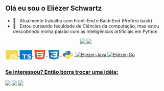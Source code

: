 ## Olá eu sou o Eliézer Schwartz
- 🔭 &#160; Atualmente trabalho com Front-End e Back-End (Prefirro back)
- 🌱 &#160; Estou cursando faculdade de Ciências da computação, mas estou descobrindo minha paixão com as Inteligências artificiais em Python.
<div align="center">
  <a href="https://github.com/Eliezer090">
  <img height="180em" src="https://github-readme-stats.vercel.app/api?username=Eliezer090&show_icons=true&theme=tokyonight&include_all_commits=true&count_private=true"/>
  <img height="180em" src="https://github-readme-stats.vercel.app/api/top-langs/?username=Eliezer090&layout=compact&langs_count=7&theme=tokyonight"/>
</div>
<div style="display: inline_block; "><br>
  <img align="center" alt="Eliézer-Js" height="30" width="40" src="https://raw.githubusercontent.com/devicons/devicon/master/icons/javascript/javascript-plain.svg">
  <img align="center" alt="Eliézer-Ts" height="30" width="40" src="https://raw.githubusercontent.com/devicons/devicon/master/icons/typescript/typescript-plain.svg">
 <img align="center" alt="Eliézer-HTML" height="30" width="40" src="https://raw.githubusercontent.com/devicons/devicon/master/icons/html5/html5-original.svg">
  <img align="center" alt="Eliézer-CSS" height="30" width="40" src="https://raw.githubusercontent.com/devicons/devicon/master/icons/css3/css3-original.svg">
  <img align="center" alt="Eliézer-Python" height="30" width="40" src="https://raw.githubusercontent.com/devicons/devicon/master/icons/python/python-original.svg">
<img align="center" alt="Eliézer-Java" height="30" width="40" src="https://cdn.jsdelivr.net/gh/devicons/devicon/icons/java/java-original.svg" />
  <img align="center" alt="Eliézer-Go" width="45" src="https://cdn.jsdelivr.net/gh/devicons/devicon/icons/go/go-original-wordmark.svg" />
  </div>
  
## 
### Se interessou? Então borra trocar uma idéia:
<div> 
  <a href="https://www.instagram.com/__schwartz" target="_blank"><img src="https://img.shields.io/badge/-Instagram-%23E4405F?style=for-the-badge&logo=instagram&logoColor=white" target="_blank"></a>
 <!--<a href="https://discord.gg/Eliezer#7788" target="_blank"><img src="https://img.shields.io/badge/Discord-7289DA?style=for-the-badge&logo=discord&logoColor=white" target="_blank"></a> -->
  <a href = "mailto:eliezer.mail090@gmail.com"><img src="https://img.shields.io/badge/-Gmail-%23333?style=for-the-badge&logo=gmail&logoColor=white" target="_blank"></a>
  <a href="https://www.linkedin.com/in/eliezerschwartz" target="_blank"><img src="https://img.shields.io/badge/-LinkedIn-%230077B5?style=for-the-badge&logo=linkedin&logoColor=white" target="_blank"></a>  
</div>
<!--
**Eliezer090/Eliezer090** is a ✨ _special_ ✨ repository because its `README.md` (this file) appears on your GitHub profile.

Here are some ideas to get you started:

- 🔭 I’m currently working on ...
- 🌱 I’m currently learning ...
- 👯 I’m looking to collaborate on ...
- 🤔 I’m looking for help with ...
- 💬 Ask me about ...
- 📫 How to reach me: ...
- 😄 Pronouns: ...
- ⚡ Fun fact: ...
-->
